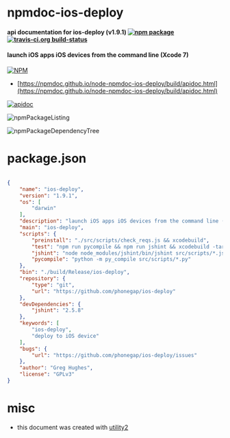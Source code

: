 # npmdoc-ios-deploy

#### api documentation for  ios-deploy (v1.9.1)  [![npm package](https://img.shields.io/npm/v/npmdoc-ios-deploy.svg?style=flat-square)](https://www.npmjs.org/package/npmdoc-ios-deploy) [![travis-ci.org build-status](https://api.travis-ci.org/npmdoc/node-npmdoc-ios-deploy.svg)](https://travis-ci.org/npmdoc/node-npmdoc-ios-deploy)

#### launch iOS apps iOS devices from the command line (Xcode 7)

[![NPM](https://nodei.co/npm/ios-deploy.png?downloads=true&downloadRank=true&stars=true)](https://www.npmjs.com/package/ios-deploy)

- [https://npmdoc.github.io/node-npmdoc-ios-deploy/build/apidoc.html](https://npmdoc.github.io/node-npmdoc-ios-deploy/build/apidoc.html)

[![apidoc](https://npmdoc.github.io/node-npmdoc-ios-deploy/build/screenCapture.buildCi.browser.%252Ftmp%252Fbuild%252Fapidoc.html.png)](https://npmdoc.github.io/node-npmdoc-ios-deploy/build/apidoc.html)

![npmPackageListing](https://npmdoc.github.io/node-npmdoc-ios-deploy/build/screenCapture.npmPackageListing.svg)

![npmPackageDependencyTree](https://npmdoc.github.io/node-npmdoc-ios-deploy/build/screenCapture.npmPackageDependencyTree.svg)



# package.json

```json

{
    "name": "ios-deploy",
    "version": "1.9.1",
    "os": [
        "darwin"
    ],
    "description": "launch iOS apps iOS devices from the command line (Xcode 7)",
    "main": "ios-deploy",
    "scripts": {
        "preinstall": "./src/scripts/check_reqs.js && xcodebuild",
        "test": "npm run pycompile && npm run jshint && xcodebuild -target ios-deploy-lib && xcodebuild test -scheme ios-deploy-tests",
        "jshint": "node node_modules/jshint/bin/jshint src/scripts/*.js",
        "pycompile": "python -m py_compile src/scripts/*.py"
    },
    "bin": "./build/Release/ios-deploy",
    "repository": {
        "type": "git",
        "url": "https://github.com/phonegap/ios-deploy"
    },
    "devDependencies": {
        "jshint": "2.5.8"
    },
    "keywords": [
        "ios-deploy",
        "deploy to iOS device"
    ],
    "bugs": {
        "url": "https://github.com/phonegap/ios-deploy/issues"
    },
    "author": "Greg Hughes",
    "license": "GPLv3"
}
```



# misc
- this document was created with [utility2](https://github.com/kaizhu256/node-utility2)
